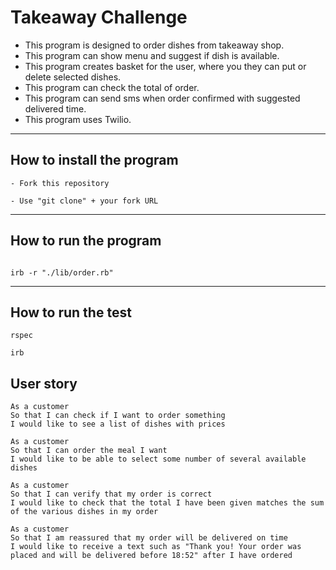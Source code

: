 # Takeaway Challenge

- This program is designed to order dishes from takeaway shop.
- This program can show menu and suggest if dish is available.
- This program creates basket for the user, where you they can put or delete selected dishes.
- This program can check the total of order.
- This program can send sms when order confirmed with suggested delivered time.
- This program uses Twilio.

---

## How to install the program

```
- Fork this repository

- Use "git clone" + your fork URL
```

---

## How to run the program

```shell

irb -r "./lib/order.rb"
```

---

## How to run the test

```shell
rspec

irb
```


## User story
```
As a customer
So that I can check if I want to order something
I would like to see a list of dishes with prices

As a customer
So that I can order the meal I want
I would like to be able to select some number of several available dishes

As a customer
So that I can verify that my order is correct
I would like to check that the total I have been given matches the sum of the various dishes in my order

As a customer
So that I am reassured that my order will be delivered on time
I would like to receive a text such as "Thank you! Your order was placed and will be delivered before 18:52" after I have ordered
```